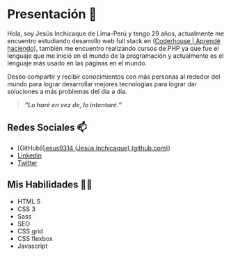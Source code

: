 # Presentación 🔖

Hola, soy Jesús Inchicaque de Lima-Perú y tengo 29 años, actualmente me encuentro estudiando desarrollo web full stack en ([Coderhouse | Aprendé haciendo](https://www.coderhouse.com.pe/)), también me encuentro realizando cursos de PHP ya que fue el lenguaje que me inició en el mundo de la programación y actualmente es el lenguaje más usado en las páginas en el mundo.

Deseo compartir y recibir conocimientos con más personas al rededor del mundo para lograr desarrollar mejores tecnologías para lograr dar soluciones a más problemas del día a día.

> ***"Lo haré en vez de, lo intentaré."***

## Redes Sociales 📫

- [GitHub]([jesus9314 (Jesús Inchicaque) (github.com)](https://github.com/jesus9314))
- [Linkedin](https://www.linkedin.com/in/jale9314/)
- [Twitter](https://twitter.com/Jesus_Ale93)

## Mis Habilidades 🏋️‍♂️

* HTML 5
* CSS 3
* Sass
* SEO
* CSS grid
* CSS flexbox
* Javascript